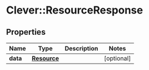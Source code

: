 # Clever::ResourceResponse

## Properties
Name | Type | Description | Notes
------------ | ------------- | ------------- | -------------
**data** | [**Resource**](Resource.md) |  | [optional] 

